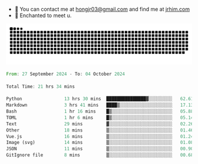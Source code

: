 - 📧 You can contact me at hongjr03@gmail.com and find me at [jrhim.com](https://jrhim.com/)
- 💜 Enchanted to meet u.

![snake_animation](https://raw.githubusercontent.com/hongjr03/hongjr03/output/github-contribution-grid-snake.svg)

<!--START_SECTION:waka-->

```rust
From: 27 September 2024 - To: 04 October 2024

Total Time: 21 hrs 34 mins

Python                13 hrs 30 mins  ███████████████▓░░░░░░░░░   62.61 %
Markdown              3 hrs 41 mins   ████▒░░░░░░░░░░░░░░░░░░░░   17.13 %
Bash                  1 hr 16 mins    █▒░░░░░░░░░░░░░░░░░░░░░░░   05.88 %
TOML                  1 hr 6 mins     █▒░░░░░░░░░░░░░░░░░░░░░░░   05.14 %
Text                  29 mins         ▓░░░░░░░░░░░░░░░░░░░░░░░░   02.26 %
Other                 18 mins         ▒░░░░░░░░░░░░░░░░░░░░░░░░   01.46 %
Vue.js                16 mins         ▒░░░░░░░░░░░░░░░░░░░░░░░░   01.24 %
Image (svg)           14 mins         ▒░░░░░░░░░░░░░░░░░░░░░░░░   01.08 %
JSON                  11 mins         ▒░░░░░░░░░░░░░░░░░░░░░░░░   00.90 %
GitIgnore file        8 mins          ▒░░░░░░░░░░░░░░░░░░░░░░░░   00.68 %
```

<!--END_SECTION:waka-->
